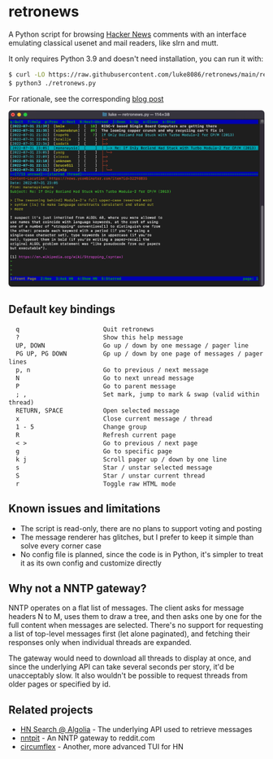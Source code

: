 # retronews

A Python script for browsing [Hacker News](https://news.ycombinator.com/)
comments with an interface emulating classical usenet and mail readers,
like slrn and mutt.

It only requires Python 3.9 and doesn't need installation, you can run it with:

```bash
$ curl -LO https://raw.githubusercontent.com/luke8086/retronews/main/retronews.py
$ python3 ./retronews.py
```

For rationale, see the corresponding [blog post](https://luke8086.neocities.org/retronews.html)

<img src="screenshot.png" width="600" />

## Default key bindings

```
  q                       Quit retronews
  ?                       Show this help message
  UP, DOWN                Go up / down by one message / pager line
  PG UP, PG DOWN          Gp up / down by one page of messages / pager lines
  p, n                    Go to previous / next message
  N                       Go to next unread message
  P                       Go to parent message
  ; ,                     Set mark, jump to mark & swap (valid within thread)
  RETURN, SPACE           Open selected message
  x                       Close current message / thread
  1 - 5                   Change group
  R                       Refresh current page
  < >                     Go to previous / next page
  g                       Go to specific page
  k j                     Scroll pager up / down by one line
  s                       Star / unstar selected message
  S                       Star / unstar current thread
  r                       Toggle raw HTML mode
```


## Known issues and limitations

- The script is read-only, there are no plans to support voting and posting
- The message renderer has glitches, but I prefer to keep it simple than solve
  every corner case
- No config file is planned, since the code is in Python, it's simpler to
  treat it as its own config and customize directly

## Why not a NNTP gateway?

NNTP operates on a flat list of messages.
The client asks for message headers N to M, uses them to draw a tree, and then
asks one by one for the full content when messages are selected.
There's no support for requesting a list of top-level messages first (let
alone paginated), and fetching their responses only when individual threads are expanded.

The gateway would need to download all threads to display at once, and since the
underlying API can take several seconds per story, it'd be unacceptably slow.
It also wouldn't be possible to request threads from older pages or specified by id.

## Related projects

- [HN Search @ Algolia](https://hn.algolia.com/about) - The underlying API used to retrieve messages
- [nntpit](https://github.com/taviso/nntpit) - An NNTP gateway to reddit.com
- [circumflex](https://github.com/bensadeh/circumflex) - Another, more advanced TUI for HN
